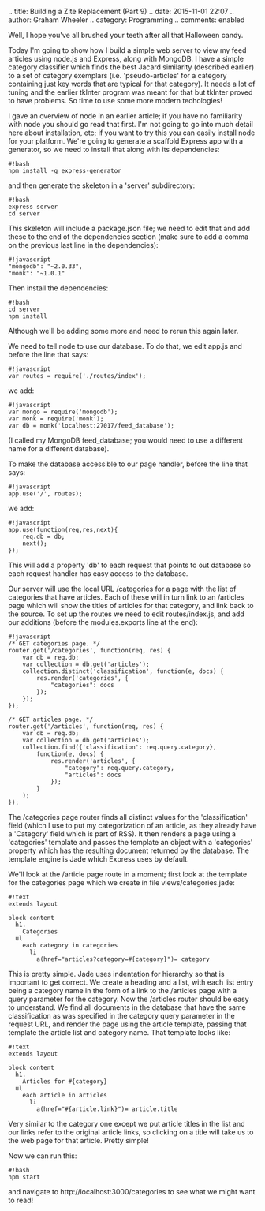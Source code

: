 .. title: Building a Zite Replacement (Part 9)
.. date: 2015-11-01 22:07
.. author: Graham Wheeler
.. category: Programming
.. comments: enabled

Well, I hope you've all brushed your teeth after all that Halloween candy.

Today I'm going to show how I build a simple web server to view my feed
articles using node.js and Express, along with MongoDB. I have a simple 
category classifier which finds the best Jacard similarity (described earlier)
to a set of category exemplars (i.e. 'pseudo-articles' for a category
containing just key words that are typical for that category). It needs a
lot of tuning and the earlier tkInter program was meant for that but tkInter 
proved to have problems. So time to use some more modern techologies!
<!-- TEASER_END -->

I gave an overview of node in an earlier article; if you have no familiarity
with node you should go read that first. I'm not going to go into 
much detail here about installation, etc; if you want to try this you can 
easily install node for your platform. We're going to generate a scaffold 
Express app with a generator, so we need to install that along with its
dependencies:

    #!bash
    npm install -g express-generator

and then generate the skeleton in a 'server' subdirectory:

    #!bash
    express server
    cd server

This skeleton will include a package.json file; we need to edit that and
add these to the end of the dependencies section (make sure to add a comma
on the previous last line in the dependencies):

    #!javascript
    "mongodb": "~2.0.33",
    "monk": "~1.0.1"

Then install the dependencies:

    #!bash
    cd server
    npm install

Although we'll be adding some more and need to rerun this again later.

We need to tell node to use our database. To do that, we edit app.js
and before the line that says:

    #!javascript
    var routes = require('./routes/index');

we add:

    #!javascript
    var mongo = require('mongodb');
    var monk = require('monk');
    var db = monk('localhost:27017/feed_database');

(I called my MongoDB feed_database; you would need to use a different name
for a different database).

To make the database accessible to our page handler, before the line that says:

    #!javascript
    app.use('/', routes);

we add:

    #!javascript
    app.use(function(req,res,next){
        req.db = db;
        next();
    });

This will add a property 'db' to each request that points to out database so
each request handler has easy access to the database.

Our server will use the local URL /categories for a page with the 
list of categories that have articles. Each of these will in turn link
to an /articles page which will show the titles of articles for that
category, and link back to the source. To set up the routes we need to edit
routes/index.js, and add our additions (before the modules.exports
line at the end):

    #!javascript
    /* GET categories page. */
    router.get('/categories', function(req, res) {
        var db = req.db;
        var collection = db.get('articles');
        collection.distinct('classification', function(e, docs) {
            res.render('categories', {
                "categories": docs
            });
        });
    });

    /* GET articles page. */
    router.get('/articles', function(req, res) {
        var db = req.db;
        var collection = db.get('articles');
        collection.find({'classification': req.query.category},
            function(e, docs) {
                res.render('articles', {
                    "category": req.query.category,
                    "articles": docs
                });
            }
        );
    });

The /categories page router finds all distinct values for the 'classification'
field (which I use to put my categorization of an article, as they already
have a 'Category' field which is part of RSS). It then renders a page using
a 'categories' template and passes the template an object with a 'categories'
property which has the resulting document returned by the database. The
template engine is Jade which Express uses by default.

We'll look at the /article page route in a moment; first look at the 
template for the categories page which we create in file views/categories.jade:

    #!text
    extends layout

    block content
      h1.
        Categories
      ul
        each category in categories
          li
            a(href="articles?category=#{category}")= category

This is pretty simple. Jade uses indentation for hierarchy so that is important
to get correct. We create a heading and a list, with each list entry
being a category name in the form of a link to the /articles page with a 
query parameter for the category. Now the /articles router should be easy
to understand. We find all documents in the database that have the same
classification as was specified in the category query parameter in the request
URL, and render the page using the article template, passing that template
the article list and category name. That template looks like:

    #!text
    extends layout

    block content
      h1.
        Articles for #{category}
      ul
        each article in articles
          li
            a(href="#{article.link}")= article.title

Very similar to the category one except we put article titles in the list and
our links refer to the original article links, so clicking on a title will
take us to the web page for that article. Pretty simple!

Now we can run this:

    #!bash
    npm start

and navigate to http://localhost:3000/categories to see what we might want to
read!



